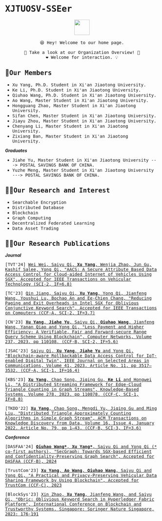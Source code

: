 # <samp>XJTUOSV-SSEer</samp>

<p align="center">
  <img src="https://user-images.githubusercontent.com/5679180/79618120-0daffb80-80be-11ea-819e-d2b0fa904d07.gif" width="50px">
  <br><br />
  <samp>
    😆 Hey! Welcome to our home page.
    <br />
    <br /> 🍉 Take a look at our Organization Overview!  🌱
    <br /> ❤️ Welcome for interaction. 💡
    <br /> 
  </samp>
</p>



## 🧙<samp>Our Members</samp>
* <samp>Xu Yang, Ph.D. Student in Xi'an Jiaotong University.</samp>
* <samp>Ke Li, Ph.D. Student in Xi'an Jiaotong University.</samp>
* <samp>Qiuhao Wang, Ph.D. Student in Xi'an Jiaotong University.</samp>
* <samp>Ao Wang, Master Student in Xi'an Jiaotong University.</samp>
* <samp>Hongguang Zhao, Master Student in Xi'an Jiaotong University.</samp>
* <samp>Sifan Chen, Master Student in Xi'an Jiaotong University.</samp>
* <samp>Jiayu Zhou, Master Student in Xi'an Jiaotong University.</samp>
* <samp>Chenyang Li, Master Student in Xi'an Jiaotong University.</samp>
* <samp>Zixiang Ban, Master Student in Xi'an Jiaotong University.</samp>

***Graduates***

* <samp>Jiahe Yu, Master Student in Xi'an Jiaotong University ---> POSTAL SAVINGS BANK OF CHINA.</samp>
* <samp>Yuzhe Meng, Master Student in Xi'an Jiaotong University ---> POSTAL SAVINGS BANK OF CHINA.</samp>

## 🙋‍♀️<samp>Our Research and Interest</samp>

* <samp>Searchable Encryption</samp>
* <samp>Distributed Database</samp>
* <samp>Blockchain</samp>
* <samp>Graph Computing</samp>
* <samp>Decentralized Federated Learning</samp>
* <samp>Data Asset Trading</samp>

## 👩‍💻<samp>Our Research Publications</samp>

***Journal***

<samp>[TVT'24] [Wei Wei, Saiyu Qi, **Xu Yang**, Wenjia Zhao, Jun Gu, Kashif Salee, Yong Qi, "AACS: A Secure Attribute Based Data Access Control for Cloud-aided Internet of Vehicles Using SGX", Accepted for IEEE Transactions on Vehicular Technology (SCI-2, IF=6.8)](https://...)</samp>

<samp>[TC'23] [Qin Jiang, Saiyu Qi, **Xu Yang**, Yong Qi, Jianfeng Wang, Youshui Lu, Bochao An and Ee-Chien Chang, "Reducing Paging and Exit Overheads in Intel SGX for Oblivious Conjunctive Keyword Search", Accepted for IEEE Transactions on Computers (CCF-A, SCI-2, IF=3.7)](https://ieeexplore.ieee.org/document/10141866)</samp>

<samp>[CN'23] [**Xu Yang**, **Jiahe Yu**, Saiyu Qi, **Qiuhao Wang**, Jianfeng Wang, Yanan Qiao and Yong Qi, "Less Payment and Higher Efficiency: A Verifiable, Fair and Forward-secure Range Query Scheme Using Blockchain", Computer Networks, Volume 237, 2023. pp 110108. (CCF-B, SCI-2, IF=5.6)](https://www.sciencedirect.com/science/article/pii/S1389128623005534?via%3Dihub)</samp>

<samp>[JSAC'23] [Saiyu Qi, **Xu Yang**, **Jiahe Yu** and Yong Qi, "Blockchain-aware Rollbackable Data Access Control for IoT-enabled Digital Twin", IEEE Journal on Selected Areas in Communications, Volume 41, 2023. Article No. 11, pp 3517–3532. (CCF-A, SCI-1, IF=16.4)](https://ieeexplore.ieee.org/abstract/document/10239228)</samp>

<samp>[KBS'23] [**Xu Yang**, Chao Song, Jiqing Gu, **Ke Li** and Hongwei Li, "A Distributed Streaming Framework for Edge-Cloud Triangle Counting in Graph Streams", Knowledge-Based Systems, Volume 278, 2023. pp 110878.  (CCF-C, SCI-1, IF=8.8)](https://www.sciencedirect.com/science/article/pii/S0950705123006287?via%3Dihub)</samp>

<samp>[TKDD'22] [**Xu Yang**, Chao Song, Mengdi Yu, Jiqing Gu and Ming Liu, "Distributed Triangle Approximately Counting Algorithms in Simple Graph Stream", ACM Transactions on Knowledge Discovery from Data, Volume 16, Issue 4, January 2022. Article No. 79, pp 1–43. (CCF-B, SCI-3, IF=3.6)](https://dl.acm.org/doi/10.1145/3494562)</samp>

***Conference***

<samp>[DASFAA'24] [**Qiuhao Wang\***, **Xu Yang\***, Saiyu Qi and Yong Qi  (\* co-first authors), "SecGraph: Towards SGX-based Efficient and Confidentiality-Preserving Graph Search", Accepted for DASFAA (CCF-B), 2024](https://arxiv.org/abs/2403.19531)</samp>

<samp>[TrustCom'23] [**Xu Yang**, **Ao Wang**, **Qiuhao Wang**, Saiyu Qi and Yong Qi, "A Practical and Privacy-Preserving Vehicular Data Sharing Framework by Using Blockchain", Accepted for TrustCom (CCF-C), 2023]([https://...](https://ieeexplore.ieee.org/document/10538824))</samp>

<samp>[BlockSys'23] [Xin Zhao, **Xu Yang**, Jianfeng Wang, and Saiyu Qi, "Obric: Oblivious Keyword Search in Hyperledger Fabric Platform", International Conference on Blockchain and Trustworthy Systems. Singapore: Springer Nature Singapore, 2023: 176-191](https://link.springer.com/chapter/10.1007/978-981-99-8104-5_14)</samp>

